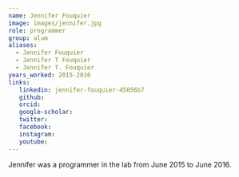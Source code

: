 ```yaml
---
name: Jennifer Fouquier
image: images/jennifer.jpg
role: programmer
group: alum
aliases:
  - Jennifer Fouquier
  - Jennifer T Fouquier
  - Jennifer T. Fouquier
years_worked: 2015-2016
links:
   linkedin: jennifer-fouquier-45856b7
   github:
   orcid: 
   google-scholar:
   twitter:
   facebook:
   instagram: 
   youtube:
---
```


Jennifer was a programmer in the lab from June 2015 to June 2016.
